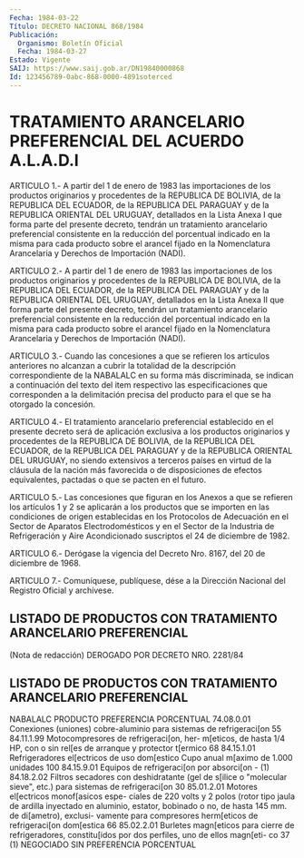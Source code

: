 ```yaml
---
Fecha: 1984-03-22
Título: DECRETO NACIONAL 868/1984
Publicación:
  Organismo: Boletín Oficial
  Fecha: 1984-03-27
Estado: Vigente
SAIJ: https://www.saij.gob.ar/DN19840000868
Id: 123456789-0abc-868-0000-4891soterced
---
```

# TRATAMIENTO ARANCELARIO PREFERENCIAL DEL ACUERDO A.L.A.D.I

<a id="1"></a>
ARTICULO  1.-  A partir del 1 de enero de 1983 las importaciones de los  productos  originarios   y  procedentes  de  la  REPUBLICA  DE BOLIVIA, de la REPUBLICA DEL ECUADOR,  de la REPUBLICA DEL PARAGUAY y  de la REPUBLICA ORIENTAL DEL URUGUAY,  detallados  en  la  Lista Anexa    I  que  forma  parte  del  presente  decreto,  tendrán  un tratamiento  arancelario  preferencial  consistente en la reducción del porcentual indicado en la misma para  cada  producto  sobre  el arancel  fijado  en  la  Nomenclatura  Arancelaria  y  Derechos  de Importación (NADI).

<a id="2"></a>
ARTICULO  2.-  A partir del 1 de enero de 1983 las importaciones de los  productos  originarios   y  procedentes  de  la  REPUBLICA  DE BOLIVIA, de la REPUBLICA DEL ECUADOR,  de la REPUBLICA DEL PARAGUAY y  de la REPUBLICA ORIENTAL DEL URUGUAY,  detallados  en  la  Lista Anexa   II  que  forma  parte  del  presente  decreto,  tendrán  un tratamiento  arancelario  preferencial  consistente en la reducción del porcentual indicado en la misma para  cada  producto  sobre  el arancel  fijado  en  la  Nomenclatura  Arancelaria  y  Derechos  de Importación (NADI).

<a id="3"></a>
ARTICULO   3.-  Cuando  las  concesiones  a  que  se  refieren  los artículos anteriores  no  alcanzan  a  cubrir  la  totalidad  de la descripción   correspondiente  de  la  NABALALC  en  su  forma  más discriminada,   se  indican  a  continuación  del  texto  del  item respectivo las especificaciones  que corresponden a la delimitación precisa  del  producto para el que se  ha  otorgado  la  concesión.

<a id="4"></a>
ARTICULO  4.-  El  tratamiento arancelario preferencial establecido en  el  presente  decreto   será  de  aplicación  exclusiva  a  los productos originarios y procedentes  de la REPUBLICA DE BOLIVIA, de la REPUBLICA DEL ECUADOR, de la REPUBLICA  DEL  PARAGUAY  y  de  la REPUBLICA  ORIENTAL  DEL  URUGUAY,  no siendo extensivos a terceros países en virtud de la cláusula de la  nación  más  favorecida o de disposiciones de efectos equivalentes, pactadas o que  se pacten en el futuro.

<a id="5"></a>
ARTICULO  5.-  Las  concesiones  que figuran en los Anexos a que se refieren los artículos 1 y 2 se aplicarán  a  los  productos que se importen  en  las  condiciones  de  origen  establecidas  en    los Protocolos de Adecuación en el Sector de Aparatos Electrodomésticos  y  en el Sector de la Industria de Refrigeración y  Aire  Acondicionado suscriptos  el  24  de  diciembre  de  1982.

<a id="6"></a>
ARTICULO  6.- Derógase la vigencia del Decreto Nro. 8167, del 20 de diciembre de 1968.

<a id="7"></a>
ARTICULO  7.- Comuníquese, publíquese, dése a la Dirección Nacional del Registro Oficial y archívese.

## LISTADO  DE  PRODUCTOS  CON  TRATAMIENTO  ARANCELARIO  PREFERENCIAL

<a id="1"></a>
(Nota  de  redacción)  DEROGADO  POR  DECRETO  NRO. 2281/84

## LISTADO  DE  PRODUCTOS  CON  TRATAMIENTO  ARANCELARIO  PREFERENCIAL

<a id="1"></a>
NABALALC                PRODUCTO                  PREFERENCIA                                                  PORCENTUAL 74.08.0.01  Conexiones (uniones) cobre-aluminio            para sistemas de refrigeraci[on           55 84.11.1.99  Motocompresores de refrigeraci[on, her-            m[eticos, de hasta 1/4 HP, con o sin            rel[es de arranque y protector t[ermico   68 84.15.1.01  Refrigeradores el[ectricos de uso            dom[estico            Cupo anual m[aximo de 1.000 unidades     100 84.15.9.01  Equipos de refrigeraci[on por absorci[on  -  (1) 84.18.2.02  Filtros secadores con deshidratante            (gel de s[ilice o "molecular sieve",            etc.) para sistemas de refrigeraci[on      30 85.01.2.01  Motores el[ectricos monof[asicos espe-            ciales de 220 volts y 2 polos (rotor            tipo jaula de ardilla inyectado en            aluminio, estator, bobinado o no, de            hasta 145 mm. de di[ametro), exclusi-            vamente para compresores herm[eticos            de refrigeraci[on dom[estica              66 85.02.2.01  Burletes magn[eticos para cierre de            refrigeradores, constitu[idos por            dos perfiles, uno de ellos magn[eti-              co                                        37 (1) NEGOCIADO SIN PREFERENCIA PORCENTUAL